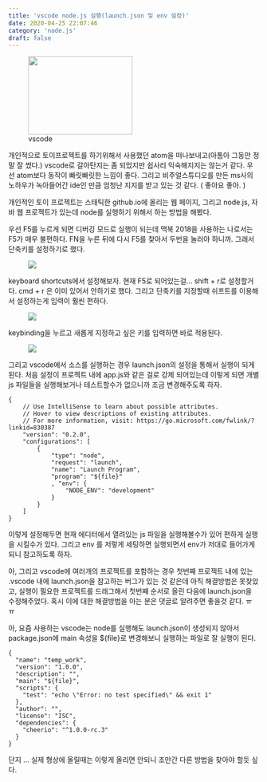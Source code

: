 ```yaml
---
title: 'vscode node.js 실행(launch.json 및 env 설정)'
date: 2020-04-25 22:07:46
category: 'node.js'
draft: false
---
```


<figure class="imageblock alignCenter" width="209" height="157" data-origin-width="0" data-origin-height="0"><span data-url="https://blog.kakaocdn.net/dn/qj5Hj/btqxnlMqXyM/gkrbn1ukAEXg67xAgfOmw0/img.png" data-lightbox="lightbox" data-alt="vscode"><img src="https://blog.kakaocdn.net/dn/qj5Hj/btqxnlMqXyM/gkrbn1ukAEXg67xAgfOmw0/img.png" srcset="https://img1.daumcdn.net/thumb/R1280x0/?scode=mtistory2&amp;fname=https%3A%2F%2Fblog.kakaocdn.net%2Fdn%2Fqj5Hj%2FbtqxnlMqXyM%2Fgkrbn1ukAEXg67xAgfOmw0%2Fimg.png" width="209" height="157" data-origin-width="0" data-origin-height="0"></span><figcaption>vscode</figcaption></figure>

개인적으로 토이프로젝트를 하기위해서 사용했던 atom을 떠나보내고(아톰아 그동안 정말 잘 썼다.) vscode로 갈아탄지는 좀 되었지만 쉽사리 익숙해지지는 않는거 같다. 우선 atom보다 동작이 빠릿빠릿한 느낌이 좋다. 그리고 비주얼스튜디오를 만든 ms사의 노하우가 녹아들어간 ide인 만큼 엄청난 지지를 받고 있는 것 같다. ( 좋아요 좋아. )

개인적인 토이 프로젝트는 스태틱한 github.io에 올리는 웹 페이지, 그리고 node.js, 자바 웹 프로젝트가 있는데 node를 실행하기 위해서 하는 방법을 해봤다. 

우선 F5를 누르게 되면 디버깅 모드로 실행이 되는데 맥북 2018을 사용하는 나로서는 F5가 매우 불편하다. FN을 누른 뒤에 다시 F5를 찾아서 두번을 눌러야 하니까. 그래서 단축키를 설정하기로 했다. 

<figure class="imageblock alignCenter" data-origin-width="0" data-origin-height="0"><span data-url="https://blog.kakaocdn.net/dn/vUKN7/btqxonwsILz/XPTq52JKX3nGFVdKfi2Fi0/img.png" data-lightbox="lightbox" data-alt=""><img src="https://blog.kakaocdn.net/dn/vUKN7/btqxonwsILz/XPTq52JKX3nGFVdKfi2Fi0/img.png" srcset="https://img1.daumcdn.net/thumb/R1280x0/?scode=mtistory2&amp;fname=https%3A%2F%2Fblog.kakaocdn.net%2Fdn%2FvUKN7%2FbtqxonwsILz%2FXPTq52JKX3nGFVdKfi2Fi0%2Fimg.png" data-origin-width="0" data-origin-height="0"></span></figure>

keyboard shortcuts에서 설정해보자. 현재 F5로 되어있는걸... shift + r로 설정할거다. cmd + r 은 이미 있어서 안하기로 했다. 그리고 단축키를 지정할때 쉬프트를 이용해서 설정하는게 입력이 훨씬 편하다. 

<figure class="imageblock alignCenter" data-origin-width="0" data-origin-height="0"><span data-url="https://blog.kakaocdn.net/dn/bzbYvQ/btqxmlsPI0S/7OJR9aDgkFUNgcCToDe0K0/img.png" data-lightbox="lightbox" data-alt=""><img src="https://blog.kakaocdn.net/dn/bzbYvQ/btqxmlsPI0S/7OJR9aDgkFUNgcCToDe0K0/img.png" srcset="https://img1.daumcdn.net/thumb/R1280x0/?scode=mtistory2&amp;fname=https%3A%2F%2Fblog.kakaocdn.net%2Fdn%2FbzbYvQ%2FbtqxmlsPI0S%2F7OJR9aDgkFUNgcCToDe0K0%2Fimg.png" data-origin-width="0" data-origin-height="0"></span></figure>

keybinding을 누르고 새롭게 지정하고 싶은 키를 입력하면 바로 적용된다. 

<figure class="imageblock alignCenter" data-origin-width="0" data-origin-height="0"><span data-url="https://blog.kakaocdn.net/dn/yvM8y/btqxmlGkTDi/sJqsKP4287MAwbbfJLrV20/img.png" data-lightbox="lightbox" data-alt=""><img src="https://blog.kakaocdn.net/dn/yvM8y/btqxmlGkTDi/sJqsKP4287MAwbbfJLrV20/img.png" srcset="https://img1.daumcdn.net/thumb/R1280x0/?scode=mtistory2&amp;fname=https%3A%2F%2Fblog.kakaocdn.net%2Fdn%2FyvM8y%2FbtqxmlGkTDi%2FsJqsKP4287MAwbbfJLrV20%2Fimg.png" data-origin-width="0" data-origin-height="0"></span></figure>

그리고 vscode에서 소스를 실행하는 경우 launch.json의 설정을 통해서 실행이 되게 된다. 처음 설정이 프로젝트 내에 app.js와 같은 걸로 강제 되어있는데 이렇게 되면 개별 js 파일들을 실행해보거나 테스트할수가 없으니까 조금 변경해주도록 하자. 

    {
        // Use IntelliSense to learn about possible attributes.
        // Hover to view descriptions of existing attributes.
        // For more information, visit: https://go.microsoft.com/fwlink/?linkid=830387
        "version": "0.2.0",
        "configurations": [
            {
                "type": "node",
                "request": "launch",
                "name": "Launch Program",
                "program": "${file}"
                , "env": {
                    "NODE_ENV": "development"
                }
            }
        ]
    }

이렇게 설정해두면 현재 에디터에서 열려있는 js 파일을 실행해볼수가 있어 편하게 실행을 시킬수가 있다. 그리고 env 를 저렇게 세팅하면 실행되면서 env가 저대로 들어가게 되니 참고하도록 하자. 

아, 그리고 vscode에 여러개의 프로젝트를 포함하는 경우 첫번째 프로젝트 내에 있는 .vscode 내에 launch.json을 참고하는 버그가 있는 것 같은데 아직 해결방법은 못찾았고, 실행이 필요한 프로젝트를 드래그해서 첫번째 순서로 올린 다음에 launch.json을 수정해주었다. 혹시 이에 대한 해결방법을 아는 분은 댓글로 알려주면 좋을것 같다. ㅠㅠ 

아, 요즘 사용하는 vscode는 node를 실행해도 launch.json이 생성되지 않아서 package.json에 main 속성을 ${file}로 변경해보니 실행하는 파일로 잘 실행이 된다. 

    {
      "name": "temp_work",
      "version": "1.0.0",
      "description": "",
      "main": "${file}",
      "scripts": {
        "test": "echo \"Error: no test specified\" && exit 1"
      },
      "author": "",
      "license": "ISC",
      "dependencies": {
        "cheerio": "^1.0.0-rc.3"
      }
    }
    

단지 ... 실제 형상에 올릴때는 이렇게 올리면 안되니 조만간 다른 방법을 찾아야 할듯 싶다.
